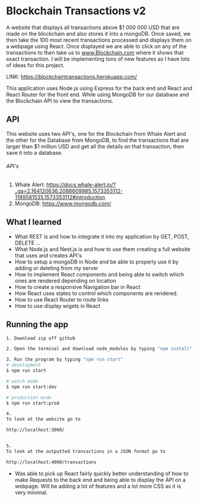# Blockchain Transactions v2
 A website that displays all transactions above $1 000 000 USD that are made on the blockchain and also stores it into a mongoDB. Once saved, we then take the 100 most recent transactions processed and displays them on a webpage using React. Once displayed we are able to click on any of the transactions to then take us to www.Blockchain.com where it shows that exact transaction. I will be implementing tons of new features as I have lots of ideas for this project.
 
 LINK: https://blockchaintransactions.herokuapp.com/
 
 This application uses Node.js using Express for the back end and React and React Router for the front end. While using MongoDB for our database and the Blockchain API to view the transactions.
 
## API
 This website uses two API's, one for the Blockchain from Whale Alert and the other for the Database from MongoDB, to find the transactions that are larger than $1 million USD and get all the details on that transaction, then save it into a database. 
 
###### API's
1. Whale Alert: https://docs.whale-alert.io/?_ga=2.164120636.2088609985.1573353112-1189581535.1573353112#introduction
2. MongoDB: https://www.mongodb.com/

## What I learned
* What REST is and how to integrate it into my application by GET, POST, DELETE ...
* What Node.js and Nest.js is and how to use them creating a full website that uses and creates API's
* How to setup a mongoDB in Node and be able to properly use it by adding or deleting from my server
* How to implement React components and being able to switch which ones are rendered depending on location
* How to create a responsive Navigation bar in React
* How React uses states to control which components are rendered.
* How to use React Router to route links
* How to use display wigets in React

## Running the app

```bash
1. Download zip off github

2. Open the terminal and download node_modules by typing "npm install"

3. Run the program by typing "npm run start"
# development
$ npm run start 

# watch mode
$ npm run start:dev

# production mode
$ npm run start:prod

4.
To look at the website go to 

http://localhost:3000/


5.
To look at the outputted transactions in a JSON format go to

http://localhost:4000/transactions
```

* Was able to pick up React fairly quickly better understanding of how to make Requests to the back end and being able to display the API on a webpage. Will be adding a lot of features and a lot more CSS as it is very minimal.
